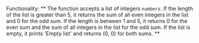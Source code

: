 Functionality: ** The function accepts a list of integers `numbers`. If the length of the list is greater than 5, it returns the sum of all even integers in the list and 0 for the odd sum. If the length is between 1 and 5, it returns 0 for the even sum and the sum of all integers in the list for the odd sum. If the list is empty, it prints 'Empty list' and returns (0, 0) for both sums. **